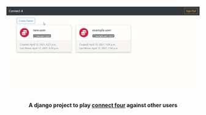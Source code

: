 <h1 align="center">
  <br>
  <img src="docs/readme_images/connect4demo.gif" alt="Connect4 demo" width="750">
  <br>
</h1>

<h4 align="center">
  A django project to play <a href="https://en.wikipedia.org/wiki/Connect_Four">connect four</a> against other users
</h4>
